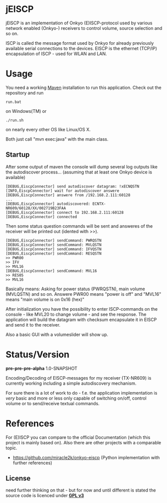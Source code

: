 jEISCP
======

jEISCP is an implementation of Onkyo (E)ISCP-protocol used by various network enabled (Onkyo-) receivers to control volume, source selection and so on.

ISCP is called the message format used by Onkyo for already previously available serial connections to the devices. EISCP is the ethernet (TCP/IP) encapsulation of ISCP - used for WLAN and LAN.

Usage
=
You need a working [Maven] installation to run this application. Check out the repository and run

    run.bat

on Windows(TM) or 

    ./run.sh
    
on nearly every other OS like Linux/OS X.

Both just call "mvn exec:java" with the main class.

Startup
-
After some output of maven the console will dump several log outputs like the autodiscover process... (assuming that at least one Onkyo device is available)

    [DEBUG,EiscpConnector] send autodiscover datagram: !xECNQSTN
    [INFO,EiscpConnector] wait for autodiscover answere
    [DEBUG,EiscpConnector] answere from /192.168.2.111:60128
    ...
    [DEBUG,EiscpConnector] autodiscovered: ECNTX-NR609/60128/XX/002719B23FAA
    [DEBUG,EiscpConnector] connect to 192.168.2.111:60128
    [DEBUG,EiscpConnector] connected

Then some status question commands will be sent and answeres of the receiver will be printed out (idented with >>).

    [DEBUG,EiscpConnector] sendCommand: PWRQSTN
    [DEBUG,EiscpConnector] sendCommand: MVLQSTN
    [DEBUG,EiscpConnector] sendCommand: IFVQSTN
    [DEBUG,EiscpConnector] sendCommand: RESQSTN
    >> PWR00
    >> IFV
    >> MVL16
    [DEBUG,EiscpConnector] sendCommand: MVL16
    >> RES05
    >> MVL16
    
Basically means: 
Asking for power status (PWRQSTN), main volume (MVLQSTN) and so on. Answere PWR00 means "power is off" and "MVL16" means "main volume is on 0x16 (hex)"

After initialization you have the possibility to enter ISCP-commands on the console - like MVL20 to change volume - and see the response. The application will build the datagram with checksum encapsulate it in EISCP and send it to the receiver.

Also a basic GUI with a volumeslider will show up.

Status/Version
=

**pre-pre-pre-alpha** 
1.0-SNAPSHOT

Encoding/Decoding of EISCP-messages for my receiver (TX-NR609) is currently working including a simple autodiscovery mechanism. 

For sure there is a lot of work to do - f.e. the application implementation is *very* basic and more or less only capable of switching on/off, control volume or to send/receive textual commands.

References
=

For (E)ISCP you can compare to the official Documentation (which this project is mainly based on). Also there are other projects with a comparable topic.

* https://github.com/miracle2k/onkyo-eiscp (Python implementation with further references)



License
-
need further thinking on that - but for now and until different is stated the source code is licenced under
**[GPL v3]**


  [maven]: http://maven.apache.org/
  [gpl v3]: http://www.gnu.org/licenses/gpl.html

    